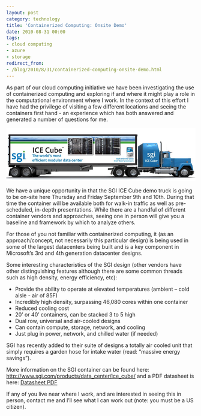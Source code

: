 ```yaml
---
layout: post
category: technology
title: 'Containerized Computing: Onsite Demo'
date: 2010-08-31 00:00
tags:
- cloud computing
- azure
- storage
redirect_from:
- /blog/2010/8/31/containerized-computing-onsite-demo.html
---
```


As part of our cloud computing initiative we have been investigating the use of containerized computing and exploring if
and where it might play a role in the computational environment where I work. In the context of this effort I have had
the privilege of visiting a few different locations and seeing the containers first hand - an experience which has both
answered and generated a number of questions for me.

<img alt='icecube' src='/images/header_icecube.jpg' class='blogimage img-responsive'>

We have a unique opportunity in that the SGI ICE Cube demo truck is going to be on-site here Thursday and Friday
September 9th and 10th. During that time the container will be available both for walk-in traffic as well as
pre-scheduled, in-depth presentations. While there are a handful of different container vendors and approaches, seeing
one in person will give you a baseline and framework by which to analyze others.

For those of you not familiar with containerized computing, it (as an approach/concept, not necessarily this particular
design) is being used in some of the largest datacenters being built and is a key component in Microsoft’s 3rd and 4th
generation datacenter designs.

Some interesting characteristics of the SGI design (other vendors have other distinguishing features although there are
some common threads such as high density, energy efficiency, etc):

- Provide the ability to operate at elevated temperatures (ambient – cold aisle - air of 85F)
- Incredibly high density, surpassing 46,080 cores within one container
- Reduced cooling cost
- 20’ or 40’ containers, can be stacked 3 to 5 high
- Dual row, universal and air-cooled designs
- Can contain compute, storage, network, and cooling
- Just plug in power, network, and chilled water (if needed)

SGI has recently added to their suite of designs a totally air cooled unit that simply requires a garden hose for
intake water (read: “massive energy savings”).

More information on the SGI container can be found here: <http://www.sgi.com/products/data_center/ice_cube/> and a PDF
datasheet is here: [Datasheet PDF](http://www.sgi.com/pdfs/4160.pdf)

If any of you live near where I work, and are interested in seeing this in person, contact me and I’ll see what I can
work out (note: you must be a US citizen).
